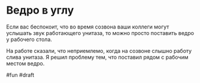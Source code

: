 # Ведро в углу

Если вас беспокоит, что во время созвона ваши коллеги могут услышать звук работающего унитаза, то можно просто поставить ведро у рабочего стола.

На работе сказали, что неприемлемо, когда на созвоне слышно работу слива унитаза. Я решил проблему тем, что поставил рядом с рабочим местом ведро. 

#fun
#draft